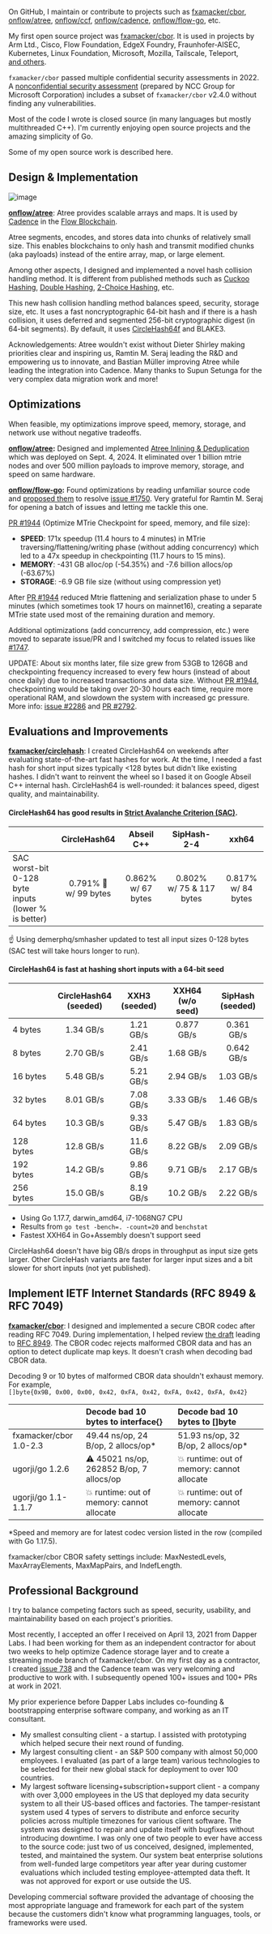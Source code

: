 On GitHub, I maintain or contribute to projects such as [fxamacker/cbor](https://github.com/fxamacker/cbor), [onflow/atree](https://github.com/onflow/atree), [onflow/ccf](https://github.com/onflow/ccf), [onflow/cadence](https://github.com/onflow/cadence), [onflow/flow-go](https://github.com/onflow/flow-go), etc.

My first open source project was [fxamacker/cbor](https://github.com/fxamacker/cbor). It is used in projects by Arm Ltd., Cisco, Flow&nbsp;Foundation, EdgeX&nbsp;Foundry, Fraunhofer&#8209;AISEC, Kubernetes, Linux&nbsp;Foundation, Microsoft, Mozilla, Tailscale, Teleport, [and&nbsp;others](https://github.com/fxamacker/cbor#who-uses-fxamackercbor).

`fxamacker/cbor` passed multiple confidential security assessments in 2022.  A [nonconfidential security assessment](https://github.com/veraison/go-cose/blob/v1.0.0-rc.1/reports/NCC_Microsoft-go-cose-Report_2022-05-26_v1.0.pdf) (prepared by NCC&nbsp;Group for Microsoft&nbsp;Corporation) includes a subset of `fxamacker/cbor` v2.4.0 without finding any vulnerabilities.

Most of the code I wrote is closed source (in many languages but mostly multithreaded C++).  I'm currently enjoying open source projects and the amazing simplicity of Go.

Some of my open source work is described here.

## Design & Implementation

![image](https://user-images.githubusercontent.com/57072051/145697520-4dc89ec2-435b-46f1-8e2c-f9e8ba0ca1df.png)

__[onflow/atree](https://github.com/onflow/atree)__: Atree provides scalable arrays and maps.  It is used by [Cadence](https://github.com/onflow/cadence) in the [Flow Blockchain](https://www.onflow.org/).

Atree segments, encodes, and stores data into chunks of relatively small size.  This enables blockchains to only hash and transmit modified chunks (aka payloads) instead of the entire array, map, or large element.

Among other aspects, I designed and implemented a novel hash collision handling method.  It is different from published methods such as [Cuckoo Hashing](https://en.wikipedia.org/wiki/Cuckoo_hashing), [Double Hashing](https://en.wikipedia.org/wiki/Cuckoo_hashing), [2-Choice Hashing](https://en.wikipedia.org/wiki/2-choice_hashing), etc.

This new hash collision handling method balances speed, security, storage size, etc.  It uses a fast noncryptographic 64-bit hash and if there is a hash collision, it uses deferred and segmented 256-bit cryptographic digest (in 64-bit segments).  By default, it uses [CircleHash64f](https://github.com/fxamacker/circlehash) and BLAKE3.

Acknowledgements:  Atree wouldn't exist without Dieter Shirley making priorities clear and inspiring us, Ramtin M. Seraj leading the R&D and empowering us to innovate, and Bastian Müller improving Atree while leading the integration into Cadence. Many thanks to Supun Setunga for the very complex data migration work and more!

## Optimizations

When feasible, my optimizations improve speed, memory, storage, and network use without negative tradeoffs.

__[onflow/atree](https://github.com/onflow/atree):__  Designed and implemented [Atree Inlining & Deduplication](https://github.com/onflow/atree/releases/tag/v0.8.0) which was deployed on Sept. 4, 2024. It eliminated over 1 billion mtrie nodes and over 500 million payloads to improve memory, storage, and speed on same hardware.

__[onflow/flow-go](https://github.com/onflow/flow-go):__  Found optimizations by reading unfamiliar source code and [proposed them](https://github.com/onflow/flow-go/issues/1750#issuecomment-1004870851) to resolve [issue #1750](https://github.com/onflow/flow-go/issues/1750). Very grateful for Ramtin M. Seraj for opening a batch of issues and letting me tackle this one.

[PR #1944](https://github.com/onflow/flow-go/pull/1944) (Optimize MTrie Checkpoint for speed, memory, and file size):
- __SPEED__: 171x speedup (11.4 hours to 4 minutes) in MTrie traversing/flattening/writing phase (without adding concurrency) which led to a 47x speedup in checkpointing (11.7 hours to 15 mins).
- __MEMORY__: -431 GB alloc/op (-54.35%) and -7.6 billion allocs/op (-63.67%)
- __STORAGE__: -6.9 GB file size (without using compression yet)

After [PR #1944](https://github.com/onflow/flow-go/pull/1944) reduced Mtrie flattening and serialization phase to under 5 minutes (which sometimes took 17 hours on mainnet16), creating a separate MTrie state used most of the remaining duration and memory.

Additional optimizations (add concurrency, add compression, etc.) were moved to separate issue/PR and I switched my focus to related issues like [#1747](https://github.com/onflow/flow-go/issues/1747).

UPDATE: About six months later, file size grew from 53GB to 126GB and checkpointing frequency increased to every few hours (instead of about once daily) due to increased transactions and data size.  Without [PR #1944](https://github.com/onflow/flow-go/pull/1944), checkpointing would be taking over 20-30 hours each time, require more operational RAM, and slowdown the system with increased gc pressure.  More info: [issue #2286](https://github.com/onflow/flow-go/issues/2286) and [PR #2792](https://github.com/onflow/flow-go/pull/2792).

## Evaluations and Improvements

__[fxamacker/circlehash](https://github.com/fxamacker/circlehash)__: I created CircleHash64 on weekends after evaluating state-of-the-art fast hashes for work. At the time, I needed a fast hash for short input sizes typically <128 bytes but didn't like existing hashes.  I didn't want to reinvent the wheel so I based it on Google Abseil C++ internal hash.  CircleHash64 is well-rounded: it balances speed, digest quality, and maintainability.

#### CircleHash64 has good results in [Strict Avalanche Criterion (SAC)](https://en.wikipedia.org/wiki/Avalanche_effect#Strict_avalanche_criterion).

|                | CircleHash64 | Abseil C++ | SipHash-2-4 | xxh64 |
| :---           | :---:         | :---:  | :---: | :---: |
| SAC worst-bit <br/> 0-128 byte inputs <br/> (lower % is better) | 0.791% 🥇 <br/> w/ 99 bytes | 0.862% <br/> w/ 67 bytes | 0.802% <br/> w/ 75 & 117 bytes | 0.817% <br/> w/ 84 bytes |

☝️ Using demerphq/smhasher updated to test all input sizes 0-128 bytes (SAC test will take hours longer to run).

#### CircleHash64 is fast at hashing short inputs with a 64-bit seed

|              | CircleHash64<br/>(seeded) | XXH3<br/>(seeded) | XXH64<br/>(w/o seed) | SipHash<br/>(seeded) |
|:-------------|:---:|:---:|:---:|:---:|
| 4 bytes | 1.34 GB/s | 1.21 GB/s| 0.877 GB/s | 0.361 GB/s |
| 8 bytes | 2.70 GB/s | 2.41 GB/s | 1.68 GB/s | 0.642 GB/s |
| 16 bytes | 5.48 GB/s | 5.21 GB/s | 2.94 GB/s | 1.03 GB/s |
| 32 bytes | 8.01 GB/s | 7.08 GB/s | 3.33 GB/s | 1.46 GB/s |
| 64 bytes | 10.3 GB/s | 9.33 GB/s | 5.47 GB/s | 1.83 GB/s |
| 128 bytes | 12.8 GB/s | 11.6 GB/s | 8.22 GB/s | 2.09 GB/s |
| 192 bytes | 14.2 GB/s | 9.86 GB/s | 9.71 GB/s | 2.17 GB/s |
| 256 bytes | 15.0 GB/s | 8.19 GB/s | 10.2 GB/s | 2.22 GB/s |

- Using Go 1.17.7, darwin_amd64, i7-1068NG7 CPU
- Results from `go test -bench=. -count=20` and `benchstat`
- Fastest XXH64 in Go+Assembly doesn't support seed

CircleHash64 doesn't have big GB/s drops in throughput as input size gets larger.  Other CircleHash variants are faster for larger input sizes and a bit slower for short inputs (not yet published).

## Implement IETF Internet Standards (RFC 8949 & RFC 7049)

__[fxamacker/cbor](https://github.com/fxamacker/cbor)__: I designed and implemented a secure CBOR codec after reading RFC 7049.  During implementation, I helped review [the draft](https://github.com/cbor-wg/CBORbis) leading to [RFC 8949](https://datatracker.ietf.org/doc/html/rfc8949).  The CBOR codec rejects malformed CBOR data and has an option to detect duplicate map keys.  It doesn't crash when decoding bad CBOR data.

Decoding 9 or 10 bytes of malformed CBOR data shouldn't exhaust memory. For example,  
`[]byte{0x9B, 0x00, 0x00, 0x42, 0xFA, 0x42, 0xFA, 0x42, 0xFA, 0x42}`

|     | Decode bad 10 bytes to interface{} | Decode bad 10 bytes to []byte |
| :--- | :------------------ | :--------------- |
| fxamacker/cbor<br/>1.0-2.3 | 49.44 ns/op, 24 B/op, 2 allocs/op* | 51.93 ns/op, 32 B/op, 2 allocs/op* |
| ugorji/go 1.2.6 | ⚠️ 45021 ns/op, 262852 B/op, 7 allocs/op | 💥 runtime: out of memory: cannot allocate |
| ugorji/go 1.1-1.1.7 | 💥 runtime: out of memory: cannot allocate | 💥 runtime: out of memory: cannot allocate|

*Speed and memory are for latest codec version listed in the row (compiled with Go 1.17.5).

fxamacker/cbor CBOR safety settings include: MaxNestedLevels, MaxArrayElements, MaxMapPairs, and IndefLength.

## Professional Background

I try to balance competing factors such as speed, security, usability, and maintainability based on each project's priorities.

Most recently, I accepted an offer I received on April 13, 2021 from Dapper Labs. I had been working for them as an independent contractor for about two weeks to help optimize Cadence storage layer and to create a streaming mode branch of fxamacker/cbor.  On my first day as a contractor, I created [issue 738](https://github.com/onflow/cadence/issues/738) and the Cadence team was very welcoming and productive to work with.  I subsequently opened 100+ issues and 100+ PRs at work in 2021.

My prior experience before Dapper Labs includes co-founding & bootstrapping enterprise software company, and working as an IT consultant.

- My smallest consulting client - a startup.  I assisted with prototyping which helped secure their next round of funding.
- My largest consulting client - an S&P 500 company with almost 50,000 employees.  I evaluated (as part of a large team) various technologies to be selected for their new global stack for deployment to over 100 countries.
- My largest software licensing+subscription+support client - a company with over 3,000 employees in the US that deployed my data security system to all their US-based offices and factories.  The tamper-resistant system used 4 types of servers to distribute and enforce security policies across multiple timezones for various client software.  The system was designed to repair and update itself with bugfixes without introducing downtime.  I was only one of two people to ever have access to the source code: just two of us conceived, designed, implemented, tested, and maintained the system.  Our system beat enterprise solutions from well-funded large competitors year after year during customer evaluations which included testing employee-attempted data theft.  It was not approved for export or use outside the US.

Developing commercial software provided the advantage of choosing the most appropriate language and framework for each part of the system because the customers didn't know what programming languages, tools, or frameworks were used.
